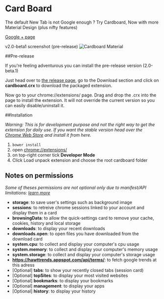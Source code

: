 Card Board
=========

The default New Tab is not Google enough ? Try Cardboard, Now with more Material Design (plus nifty features)

[Google + page](https://plus.google.com/115967816314012668475/about)  

v2.0-beta1 screenshot (pre-release)
![Cardboard Material](https://cloud.githubusercontent.com/assets/1891109/6308652/561febf4-b946-11e4-8829-c470f0efe59e.png)

##Pre-release

If you're feeling adventurous you can install the pre-release version (2.0-beta.1)

Just head over to [the release page](https://github.com/virtual-dev/cardboard/releases/tag/v2.0-beta.1), go to the Download section and click on **cardboard.crx** to download the packaged extension.

Now go to your chrome://extensions/ page.
Drag and drop the .crx into the page to install the extension.
It will not override the current version so you can easily disable/uninstall it.

##Installation

*Warning: This is for development purpose and not the right way to get the extension for daily use. If you want the stable version head over the [Chrome Web Store](https://chrome.google.com/webstore/detail/card-board-new-tab-page/hilmkmopmiomkmehbhajigccnglobaap) and install it from here.*

1. `bower install`
2. open [chrome://extensions/](chrome://extensions/)
3. on top-right corner tick **Developer Mode**
4. Click Load unpack extension and choose the root cardboard folder

## Notes on permissions

*Some of theses permissions are not optional only due to manifest/API limitations: [learn more](https://developer.chrome.com/extensions/permissions)*

- **storage**: to save user's settings such as background image
- **sessions**: to retreive chrome sessions linked to your account and display them in a card
- **browsingData**: to allow the quick-settings card to remove your cache, cookies, history and local storage
- **downloads**: to display your recent downloads
- **downloads.open**: to open files you have downloaded from the download card
- **system.cpu**: to collect and display your computer's cpu usage
- **system.memory**: to collect and display your computer's memory usage
- **system.storage**: to collect and display your computer's storage usage
- **https://hawttrends.appspot.com/api/terms/**: to fetch google trends at this adress
- [Optional] **tabs**: to show your recently closed tabs (session card)
- [Optional] **topSites**: to display your most visited websites
- [Optional] **bookmarks**: to display your bookmarks
- [Optional] **management**: to display your apps
- [Optional] **history**: to display your history
